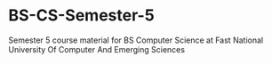 # BS-CS-Semester-5
Semester 5 course material for BS Computer Science at Fast National University Of Computer And Emerging Sciences
